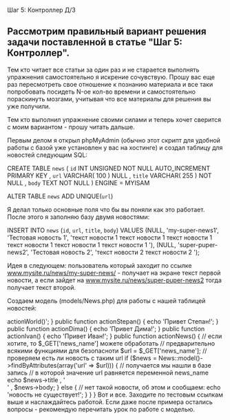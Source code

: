Шаг 5: Контроллер Д/З

Рассмотрим правильный вариант решения задачи поставленной в статье "Шаг 5: Контроллер".
---

Тем кто читает все статьи за один раз и не старается выполнять упражнения самостоятельно я искрение сочувствую. Прошу вас еще раз пересмотреть свое отношение к познанию материала и все таки попробовать посидеть N-ое кол-во времени и самостоятельно пораскинуть мозгами, учитывая что все материалы для решения вы уже получили.

Тем кто выполнил упражнение своими силами и теперь хочет сверится с моим вариантом - прошу читать дальше.

Первым делом я открыл phpMyAdmin (обычно этот скрипт для удобной работы с базой уже установлен у вас на хостинге) и создал таблицу для новостей следующим SQL:

 CREATE TABLE `news` (
`id` INT UNSIGNED NOT NULL AUTO_INCREMENT PRIMARY KEY ,
`url` VARCHAR( 100 ) NULL ,
`title` VARCHAR( 255 ) NOT NULL ,
`body` TEXT NOT NULL
) ENGINE = MYISAM

ALTER TABLE `news` ADD UNIQUE(`url`)



Я делал только основные поля что бы вы поняли как это работает. После этого я заполняю базу двумя новостями:

INSERT  INTO `news` (`id`, `url`, `title`, `body`) VALUES (NULL,  'my-super-news1', 'Тестовая новость 1', 'текст новости 1 текст новости 1  текст новости 1 текст новости 1 текст новости 1 текст новости 1 '),  (NULL, 'super-puper-news2', 'Тестовая новость 2', 'текст новости 2 текст  новости 2 ');



Идея в следующем: пользователь который заходит по ссылке www.mysite.ru/news/my-super-news/ - получает на экране текст первой новости, а если зайдет на www.mysite.ru/news/super-puper-news2 тогда получает текст второй.

Создаем модель (models/News.php) для работы с нашей таблицей новостей:

<?php
class News extends CActiveRecord
{
    public static function model($className=__CLASS__)
    {
        return parent::model($className);
    }
    public function tableName()
    {
        return 'news';
    }
}

Модернизируем наш контроллер под работу с базой (controllers/HelloController.php)

<?php
class HelloController extends CController
{
   public function actionWorld()
   {
       echo 'Привет от HelloController->actionWorld()';
   }
   public function actionStepan()
   {
       echo 'Привет Степан!';
   }
   public function actionDima()
   {
       echo 'Привет Дима!';
   }
   public function actionIvan()
   {
       echo 'Привет Иван!';
   }  
   public function actionNews()
   {
         // если хотите, то $_GET['news_name'] можете обработать
         // предварительно всякими функциями для безопасноти
      $url = $_GET['news_name'];
      // проверяем есть ли новость с таким url
      if ($news = News::model()->findByAttributes(array('url' => $url))) {
          // получается мы нашли в базе запись
          // в которой значение url равняется переменной news_name
          echo $news->title ,  '<br>' , $news->body;
      } else {
          // нет такой новости, об этом и сообщаем:
        echo 'новость не существует!';
      }
   }
}

Вот и все. Заходите по тестовым ссылкам выше и наслаждайтесь работой.
Если даже после примера остались вопросы - рекомендую перечитать урок по работе с моделью.

